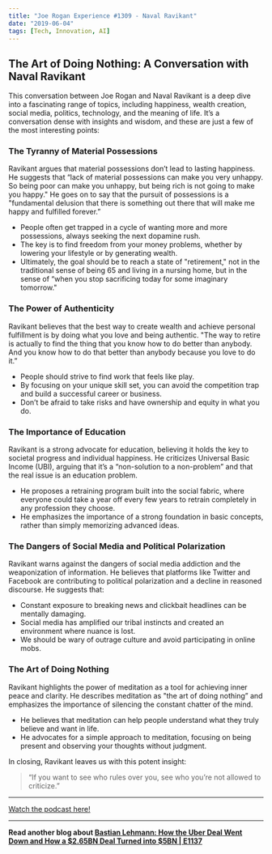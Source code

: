 ```yaml
---
title: "Joe Rogan Experience #1309 - Naval Ravikant"
date: "2019-06-04"
tags: [Tech, Innovation, AI]
---
```


## The Art of Doing Nothing: A Conversation with Naval Ravikant

This conversation between Joe Rogan and Naval Ravikant is a deep dive into a fascinating range of topics, including happiness, wealth creation, social media, politics, technology, and the meaning of life. It’s a conversation dense with insights and wisdom, and these are just a few of the most interesting points:

### The Tyranny of Material Possessions

Ravikant argues that material possessions don’t lead to lasting happiness. He suggests that “lack of material possessions can make you very unhappy. So being poor can make you unhappy, but being rich is not going to make you happy." He goes on to say that the pursuit of possessions is a "fundamental delusion that there is something out there that will make me happy and fulfilled forever.”

- People often get trapped in a cycle of wanting more and more possessions, always seeking the next dopamine rush.
- The key is to find freedom from your money problems, whether by lowering your lifestyle or by generating wealth.
- Ultimately, the goal should be to reach a state of "retirement," not in the traditional sense of being 65 and living in a nursing home, but in the sense of “when you stop sacrificing today for some imaginary tomorrow."

### The Power of Authenticity

Ravikant believes that the best way to create wealth and achieve personal fulfillment is by doing what you love and being authentic. "The way to retire is actually to find the thing that you know how to do better than anybody. And you know how to do that better than anybody because you love to do it.”

- People should strive to find work that feels like play.
- By focusing on your unique skill set, you can avoid the competition trap and build a successful career or business.
- Don’t be afraid to take risks and have ownership and equity in what you do.

### The Importance of Education

Ravikant is a strong advocate for education, believing it holds the key to societal progress and individual happiness. He criticizes Universal Basic Income (UBI), arguing that it’s a “non-solution to a non-problem” and that the real issue is an education problem.

- He proposes a retraining program built into the social fabric, where everyone could take a year off every few years to retrain completely in any profession they choose.
- He emphasizes the importance of a strong foundation in basic concepts, rather than simply memorizing advanced ideas.

### The Dangers of Social Media and Political Polarization

Ravikant warns against the dangers of social media addiction and the weaponization of information. He believes that platforms like Twitter and Facebook are contributing to political polarization and a decline in reasoned discourse. He suggests that:

- Constant exposure to breaking news and clickbait headlines can be mentally damaging.
- Social media has amplified our tribal instincts and created an environment where nuance is lost.
- We should be wary of outrage culture and avoid participating in online mobs.

### The Art of Doing Nothing

Ravikant highlights the power of meditation as a tool for achieving inner peace and clarity. He describes meditation as "the art of doing nothing” and emphasizes the importance of silencing the constant chatter of the mind.

- He believes that meditation can help people understand what they truly believe and want in life.
- He advocates for a simple approach to meditation, focusing on being present and observing your thoughts without judgment.

In closing, Ravikant leaves us with this potent insight:

> “If you want to see who rules over you, see who you’re not allowed to criticize.”

---

<a href="https://youtube.com/watch?v=3qHkcs3kG44" target="_blank">Watch the podcast here!</a>

---

**Read another blog about [Bastian Lehmann: How the Uber Deal Went Down and How a $2.65BN Deal Turned into $5BN | E1137](./20240408-bastilehmann-20vcwithharrystebbings)**
